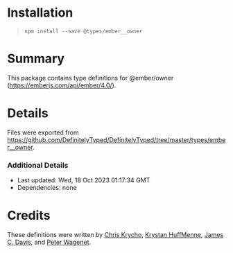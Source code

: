 # Installation
> `npm install --save @types/ember__owner`

# Summary
This package contains type definitions for @ember/owner (https://emberjs.com/api/ember/4.0/).

# Details
Files were exported from https://github.com/DefinitelyTyped/DefinitelyTyped/tree/master/types/ember__owner.

### Additional Details
 * Last updated: Wed, 18 Oct 2023 01:17:34 GMT
 * Dependencies: none

# Credits
These definitions were written by [Chris Krycho](https://github.com/chriskrycho), [Krystan HuffMenne](https://github.com/gitKrystan), [James C. Davis](https://github.com/jamescdavis), and [Peter Wagenet](https://github.com/wagenet).
